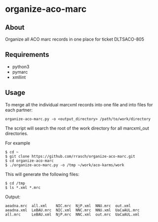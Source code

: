 # organize-aco-marc

## About ##

Organize all ACO marc records in one place for ticket DLTSACO-805

## Requirements ##

- python3
- pymarc
- xmllint

## Usage ##

To merge all the individual marcxml records into one file and into
files for each partner:

    organize-aco-marc.py -o <output_directory> /path/to/work/directory

The script will search the root of the work directory for all
marcxml_out directories.

For example

    $ cd ~
    $ git clone https://github.com/rrasch/organize-aco-marc.git
    $ cd organize-aco-marc
    $ ./organize-aco-marc.py -o /tmp ~/work/aco-karms/work

This will generate the following files:

    $ cd /tmp
    $ ls *.xml *.mrc

Output:

    aeadna.mrc  all.xml    NIC.mrc  NjP.xml  NNU.mrc  out.xml
    aeadna.xml  LeBAU.mrc  NIC.xml  NNC.mrc  NNU.xml  UaCaAUL.mrc
    all.mrc     LeBAU.xml  NjP.mrc  NNC.xml  out.mrc  UaCaAUL.xml


